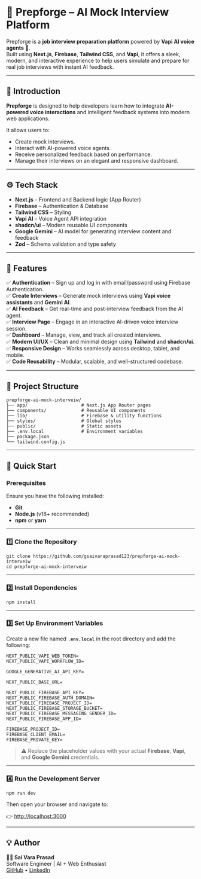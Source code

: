 
# 🧠 Prepforge – AI Mock Interview Platform

Prepforge is a **job interview preparation platform** powered by **Vapi AI voice agents** 🤖.  
Built using **Next.js**, **Firebase**, **Tailwind CSS**, and **Vapi**, it offers a sleek, modern, and interactive experience to help users simulate and prepare for real job interviews with instant AI feedback.

---

## 🚀 Introduction

**Prepforge** is designed to help developers learn how to integrate **AI-powered voice interactions** and intelligent feedback systems into modern web applications.

It allows users to:
- Create mock interviews.
- Interact with AI-powered voice agents.
- Receive personalized feedback based on performance.
- Manage their interviews on an elegant and responsive dashboard.

---

## ⚙️ Tech Stack

- **Next.js** – Frontend and Backend logic (App Router)
- **Firebase** – Authentication & Database
- **Tailwind CSS** – Styling
- **Vapi AI** – Voice Agent API integration
- **shadcn/ui** – Modern reusable UI components
- **Google Gemini** – AI model for generating interview content and feedback
- **Zod** – Schema validation and type safety

---

## 🔋 Features

✅ **Authentication** – Sign up and log in with email/password using Firebase Authentication.  
✅ **Create Interviews** – Generate mock interviews using **Vapi voice assistants** and **Gemini AI**.  
✅ **AI Feedback** – Get real-time and post-interview feedback from the AI agent.  
✅ **Interview Page** – Engage in an interactive AI-driven voice interview session.  
✅ **Dashboard** – Manage, view, and track all created interviews.  
✅ **Modern UI/UX** – Clean and minimal design using **Tailwind** and **shadcn/ui**.  
✅ **Responsive Design** – Works seamlessly across desktop, tablet, and mobile.  
✅ **Code Reusability** – Modular, scalable, and well-structured codebase.  

---

## 🧩 Project Structure

```
prepforge-ai-mock-interveiw/
├── app/                    # Next.js App Router pages
├── components/             # Reusable UI components
├── lib/                    # Firebase & utility functions
├── styles/                 # Global styles
├── public/                 # Static assets
├── .env.local              # Environment variables
├── package.json
└── tailwind.config.js
```

---

## 🤸 Quick Start

### Prerequisites

Ensure you have the following installed:

- **Git**
- **Node.js** (v18+ recommended)
- **npm** or **yarn**

---

### 1️⃣ Clone the Repository

```
git clone https://github.com/gsaivaraprasad123/prepforge-ai-mock-interveiw
cd prepforge-ai-mock-interveiw
```

---

### 2️⃣ Install Dependencies

```
npm install
```

---

### 3️⃣ Set Up Environment Variables

Create a new file named **`.env.local`** in the root directory and add the following:

```
NEXT_PUBLIC_VAPI_WEB_TOKEN=
NEXT_PUBLIC_VAPI_WORKFLOW_ID=

GOOGLE_GENERATIVE_AI_API_KEY=

NEXT_PUBLIC_BASE_URL=

NEXT_PUBLIC_FIREBASE_API_KEY=
NEXT_PUBLIC_FIREBASE_AUTH_DOMAIN=
NEXT_PUBLIC_FIREBASE_PROJECT_ID=
NEXT_PUBLIC_FIREBASE_STORAGE_BUCKET=
NEXT_PUBLIC_FIREBASE_MESSAGING_SENDER_ID=
NEXT_PUBLIC_FIREBASE_APP_ID=

FIREBASE_PROJECT_ID=
FIREBASE_CLIENT_EMAIL=
FIREBASE_PRIVATE_KEY=
```

> ⚠️ Replace the placeholder values with your actual **Firebase**, **Vapi**, and **Google Gemini** credentials.

---

### 4️⃣ Run the Development Server

```
npm run dev
```

Then open your browser and navigate to:

👉 [http://localhost:3000](http://localhost:3000)

---

## 💡 Author

**👨‍💻 Sai Vara Prasad**  
Software Engineer | AI + Web Enthusiast  
[GitHub](https://github.com/gsaivaraprasad123) • [LinkedIn](https://linkedin.com/in/gsaivaraprasad)


